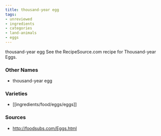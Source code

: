 ```yaml
---
title: thousand-year egg
tags:
- unreviewed
- ingredients
- categories
- land-animals
- eggs
---
```

thousand-year egg See the RecipeSource.com recipe for Thousand-year Eggs.

### Other Names

* thousand-year egg

### Varieties

* [[ingredients/food/eggs/eggs]]

### Sources
* http://foodsubs.com/Eggs.html
